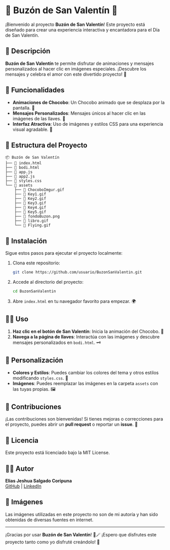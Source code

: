 # 💖 Buzón de San Valentín 💌

¡Bienvenido al proyecto **Buzón de San Valentín**! Este proyecto está diseñado para crear una experiencia interactiva y encantadora para el Día de San Valentín.

## 📝 Descripción

**Buzón de San Valentín** te permite disfrutar de animaciones y mensajes personalizados al hacer clic en imágenes especiales. ¡Descubre los mensajes y celebra el amor con este divertido proyecto! 💖

## 🔑 Funcionalidades

- **Animaciones de Chocobo**: Un Chocobo animado que se desplaza por la pantalla. 🐤
- **Mensajes Personalizados**: Mensajes únicos al hacer clic en las imágenes de las llaves. 📜
- **Interfaz Atractiva**: Uso de imágenes y estilos CSS para una experiencia visual agradable. 🎨

## 📂 Estructura del Proyecto
```plaintext
📦 Buzón de San Valentín
├── 📜 index.html
├── 📜 bodi.html
├── 📜 app.js
├── 📜 app2.js
├── 📜 styles.css
└── 📁 assets
    ├── 📄 ChocoboImgur.gif
    ├── 📄 Key1.gif
    ├── 📄 Key2.gif
    ├── 📄 Key3.gif
    ├── 📄 Key4.gif
    ├── 📄 Key5.gif
    ├── 📄 fondoBuzon.png
    ├── 📄 libro.gif
    └── 📄 Flying.gif
```

## 🚀 Instalación

Sigue estos pasos para ejecutar el proyecto localmente:

1. Clona este repositorio:
    ```bash
    git clone https://github.com/usuario/BuzonSanValentin.git
    ```
2. Accede al directorio del proyecto:
    ```bash
    cd BuzonSanValentin
    ```
3. Abre `index.html` en tu navegador favorito para empezar. 🌍

## 👨‍💻 Uso

1. **Haz clic en el botón de San Valentín**: Inicia la animación del Chocobo. 🐤
2. **Navega a la página de llaves**: Interactúa con las imágenes y descubre mensajes personalizados en `bodi.html`. 🗝️

## 🎨 Personalización

- **Colores y Estilos**: Puedes cambiar los colores del tema y otros estilos modificando `styles.css`. 🎨
- **Imágenes**: Puedes reemplazar las imágenes en la carpeta `assets` con las tuyas propias. 🖼️

## 🤝 Contribuciones

¡Las contribuciones son bienvenidas! Si tienes mejoras o correcciones para el proyecto, puedes abrir un **pull request** o reportar un **issue**. 💪

## 📜 Licencia

Este proyecto está licenciado bajo la MIT License.

## 🧑‍💻 Autor

**Elias Jeshua Salgado Coripuna**  
[GitHub](https://github.com/usuario) | [LinkedIn](https://www.linkedin.com/in/elias-salgado-398443193)

## 📸 Imágenes

Las imágenes utilizadas en este proyecto no son de mi autoría y han sido obtenidas de diversas fuentes en internet.

---

¡Gracias por usar **Buzón de San Valentín**! 💖🪄 ¡Espero que disfrutes este proyecto tanto como yo disfruté creándolo! 🎉

